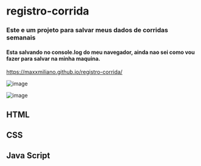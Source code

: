 # registro-corrida

### Este e um projeto para salvar meus dados de corridas semanais 
#### Esta salvando no console.log do meu navegador, ainda nao sei como vou fazer para salvar na minha maquina.
https://maxxmiliano.github.io/registro-corrida/

![image](https://user-images.githubusercontent.com/72661974/230539379-66ec8a6a-f0a1-4ad6-ad2a-49a722c2793b.png)

![image](https://user-images.githubusercontent.com/72661974/230704063-62037f8a-0391-4e4d-b203-eb65427e74d4.png)


## HTML
## CSS
## Java Script

